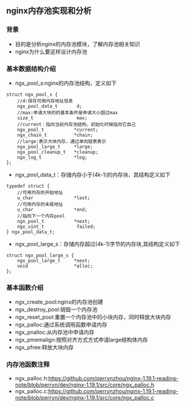 
## nginx内存池实现和分析
### 背景

- 目的是分析nginx的内存池模块，了解内存池相关知识
- nginx为什么要这样设计内存池

### 基本数据结构介绍

- ngx_pool_s:nginx的内存池结构，定义如下
```
struct ngx_pool_s {
    //d:保存可用内存地址信息
    ngx_pool_data_t       d;
    //max:申请大块的的基本条件是申请大小超过max
    size_t                max;
    //current：指向当前内存池结构，初始化时候指向它自己
    ngx_pool_t           *current;
    ngx_chain_t          *chain;
    //large:表示大块内存，通过单向链表表示
    ngx_pool_large_t     *large;
    ngx_pool_cleanup_t   *cleanup;
    ngx_log_t            *log;
};
```
- ngx_pool_data_t：存储内存小于(4k-1)的内存块，其结构定义如下

```
typedef struct {
    //可用内存的开始地址
    u_char               *last;
    //可用内存的末尾地址
    u_char               *end;
    //指向下一个内存pool
    ngx_pool_t           *next;
    ngx_uint_t            failed;
} ngx_pool_data_t;
```



- ngx_pool_large_s：存储内存超过(4k-1)字节的内存块,其结构定义如下
  
```
struct ngx_pool_large_s {
    ngx_pool_large_t     *next;
    void                 *alloc;
};

```
### 基本函数介绍

- ngx_create_pool:nginx的内存池创建
- ngx_destroy_pool:销毁一个内存池
- ngx_reset_pool:重置一个内存池中的小块内存，同时释放大块内存
- ngx_palloc:通过系统调用函数申请内存
- ngx_pnalloc:从内存池中申请内存
- ngx_pmemalign:按照对齐方式方式申请large结构体内存
- ngx_pfree:释放大块内存


### 内存池函数注释

- ngx_palloc.h:https://github.com/perrynzhou/nginx-1.19.1-reading-note/blob/perryn/dev/nginx-1.19.1/src/core/ngx_palloc.h
- ngx_palloc.c:https://github.com/perrynzhou/nginx-1.19.1-reading-note/blob/perryn/dev/nginx-1.19.1/src/core/ngx_palloc.c